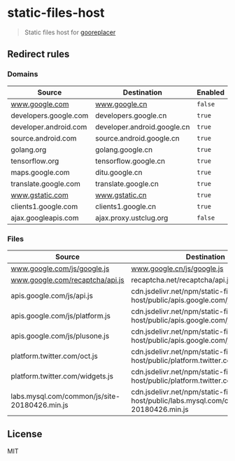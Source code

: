 # static-files-host

> Static files host for [gooreplacer](https://github.com/jiacai2050/gooreplacer)

## Redirect rules

### Domains

| Source | Destination | Enabled |
| ------ | ----------- | ------- |
| www.google.com | www.google.cn | `false` |
| developers.google.com | developers.google.cn | `true` |
| developer.android.com | developer.android.google.cn | `true` |
| source.android.com | source.android.google.cn | `true` |
| golang.org | golang.google.cn | `true` |
| tensorflow.org | tensorflow.google.cn | `true` |
| maps.google.com | ditu.google.cn | `true` |
| translate.google.com | translate.google.cn | `true` |
| www.gstatic.com | www.gstatic.cn | `true` |
| clients1.google.com | clients1.google.cn | `true` |
| ajax.googleapis.com | ajax.proxy.ustclug.org | `false` |

### Files

| Source | Destination | Enabled |
| ------ | ----------- | ------- |
| www.google.com/js/google.js | www.google.cn/js/google.js | `true` |
| www.google.com/recaptcha/api.js | recaptcha.net/recaptcha/api.js | `true` |
| apis.google.com/js/api.js | cdn.jsdelivr.net/npm/static-files-host/public/apis.google.com/js/api.js | `true` |
| apis.google.com/js/platform.js | cdn.jsdelivr.net/npm/static-files-host/public/apis.google.com/js/platform.js | `true` |
| apis.google.com/js/plusone.js | cdn.jsdelivr.net/npm/static-files-host/public/apis.google.com/js/plusone.js | `true` |
| platform.twitter.com/oct.js | cdn.jsdelivr.net/npm/static-files-host/public/platform.twitter.com/oct.js | `true` |
| platform.twitter.com/widgets.js | cdn.jsdelivr.net/npm/static-files-host/public/platform.twitter.com/widgets.js | `true` |
| labs.mysql.com/common/js/site-20180426.min.js | cdn.jsdelivr.net/npm/static-files-host/public/labs.mysql.com/common/js/site-20180426.min.js | `true` |

## License

MIT

